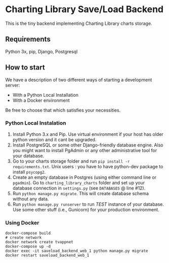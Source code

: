 Charting Library Save/Load Backend
================

This is the tiny backend implementing Charting Library charts storage.

## Requirements
Python 3x, pip, Django, Postgresql

## How to start

We have a description of two different ways of starting a development server:
- With a Python Local Installation
- With a Docker environment

Be free to choose that which satisfies your necessities.

### Python Local Instalation

1. Install Python 3.x and Pip. Use virtual environment if your host has older python version and it cant be upgraded.
2. Install PostgreSQL or some other Django-friendly database engine. Also you might want to install PgAdmin or any other administrative tool for your database.
3. Go to your charts storage folder and run `pip install -r requirements.txt`. Unix users : you have to have python-dev package to install `psycopg2`.
4. Create an empty database in Postgres (using either command line or `pgadmin`). Go to `charting_library_charts` folder and set up your database connection in `settings.py` (see `DATABASES` @ line #12).
5. Run `python manage.py migrate`. This will create database schema without any data.
6. Run `python manage.py runserver` to run *TEST* instance of your database. Use some other stuff (i.e., Gunicorn) for your production environment.

### Using Docker

```
docker-compose build
# create network
docker network create tvappnet
docker-compose up -d
docker exec -it saveload_backend_web_1 python manage.py migrate
docker restart saveload_backend_web_1
```